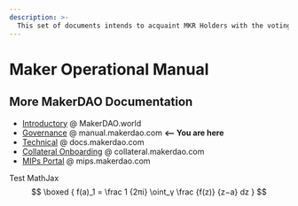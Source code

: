 ```yaml
---
description: >-
  This set of documents intends to acquaint MKR Holders with the voting process and to serve as reference material for them to consult during the day-to-day operation of the protocol.
---
```


# Maker Operational Manual

## More MakerDAO Documentation
* [Introductory](https://makerdao.world/en/) @ MakerDAO.world
* [Governance](https://manual.makerdao.com/) @ manual.makerdao.com **<-- You are here**
* [Technical](https://docs.makerdao.com/) @ docs.makerdao.com
* [Collateral Onboarding](https://collateral.makerdao.com/) @ collateral.makerdao.com
* [MIPs Portal](https://mips.makerdao.com/) @ mips.makerdao.com

Test MathJax
$$
\boxed { f(a)_1 = \frac 1 {2πi} \oint_γ \frac {f(z)} {z−a} dz }
$$
